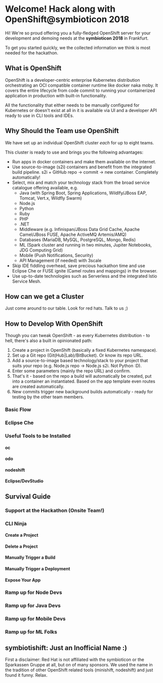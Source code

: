 # Welcome! Hack along with OpenShift@symbioticon 2018

Hi! We're so proud offering you a fully-fledged OpenShift server for your development and demoing needs at the **symbioticon 2018** in Frankfurt.

To get you started quickly, we the collected information we think is most needed for the hackathon. 

## What is OpenShift
OpenShift is a developer-centric enterprise Kubernetes distribution orchestrating an OCI compatible container runtime like docker naka moby. 
It covers the entire lifecycle from code commit to running your containerized application in production with built-in functionality.

All the functionality that either needs to be manually configured for Kubernetes or doesn't exist at all in it is available via UI and a developer API ready to use in CLI tools and IDEs.

## Why Should the Team use OpenShift
We have set up an individual OpenShift cluster *each* for up to eight teams.

This cluster is ready to use and brings you the following advantages:

  * Run apps in docker containers and make them available on the internet.
  * Use source-to-image (s2i) containers and benefit from the integrated build pipeline. s2i + GitHub repo -> commit -> new container. Completely automatically!
  * Select, mix and match your technology stack from the broad service catalogue offering available, e.g.
      * Java (with Spring Boot, Spring Applications, Wildlfy/JBoss EAP, Tomcat, Vert.x, Wildfly Swarm)
      * Node.js
      * Python
      * Ruby
      * PHP
      * .NET
      * Middleware (e.g. Infinispan/JBoss Data Grid Cache, Apache Camel/JBoss FUSE, Apache ActiveMQ Artemis/AMQ)
      * Databases (MariaDB, MySQL, PostgreSQL, Mongo, Redis)
      * ML (Spark cluster and running in two minutes, Jupiter Notebooks, JDG Computing Grid)
      * Mobile (Push Notifications, Security)
      * API Management (if needed) with 3scale
  * Skip IDE fiddling overhead, save precious hackathon time and use Eclipse Che or FUSE ignite (Camel routes and mappings) in the browser.
  * Use up-to-date technologies such as Serverless and the integrated Istio Service Mesh.
 

## How can we get a Cluster
Just come around to our table. Look for red hats. Talk to us ;)

## How to Develop With OpenShift
Though you can tweak OpenShift - as every Kubernetes distribution - to hell, there's also a built in opinionated path:

  1. Create a project in OpenShift (basically a fixed Kubernetes namespace).
  1. Set up a Git repo (Git(Hub|Lab)/BitBucket). Or know its repo URL.
  1. Add a source-to-image based technology/stack to your project that suits your repo (e.g. Node.js repo -> Node.js s2i. Not Python :D).
  1. Enter some parameters (mainly the repo URL) and confirm.
  1. That's it - based on the repo a build will automatically be created, put into a container an instantiated. Based on the app template even routes are created automatically.
  1. New commits trigger new background builds automatically - ready for testing by the other team members.

### Basic Flow


### Eclipse Che



### Useful Tools to be Installed


#### oc


#### odo


#### nodeshift


#### Eclipse/DevStudio


## Survival Guide


### Support at the Hackathon (Onsite Team!)


### CLI Ninja


#### Create a Project


#### Delete a Project


#### Manually Trigger a Build


#### Manually Trigger a Deployment


#### Expose Your App


### Ramp up for Node Devs


### Ramp up for Java Devs


### Ramp up for Mobile Devs


### Ramp up for ML Folks



## symbiotishift: Just an Inofficial Name :)
First a disclaimer: Red Hat is not affiliated with the symbioticon or the Sparkassen Gruppe at all, but on of many sponsors. 
We used the name in the tradition of other OpenShift related tools (minishift, nodeshift) and just found it funny. Relax.



